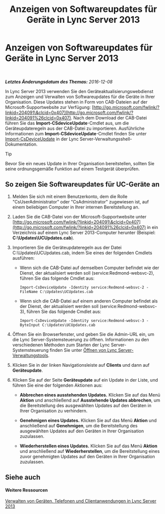 ﻿---
title: Anzeigen von Softwareupdates für Geräte in Lync Server 2013
TOCTitle: Anzeigen von Softwareupdates für Geräte in Lync Server 2013
ms:assetid: d2cca12b-ed43-4e1f-90ab-d14bca8b482c
ms:mtpsurl: https://technet.microsoft.com/de-de/library/Gg182592(v=OCS.15)
ms:contentKeyID: 49295496
ms.date: 12/10/2016
mtps_version: v=OCS.15
ms.translationtype: HT
---

# Anzeigen von Softwareupdates für Geräte in Lync Server 2013

 

_**Letztes Änderungsdatum des Themas:** 2016-12-08_

In Lync Server 2013 verwenden Sie den Geräteaktualisierungswebdienst zum Anzeigen und Verwalten von Softwareupdates für die Geräte in Ihrer Organisation. Diese Updates stehen in Form von CAB-Dateien auf der Microsoft-Supportwebsite zur Verfügung: [http://go.microsoft.com/fwlink/?linkid=204091\&clcid=0x407](http://go.microsoft.com/fwlink/?linkid=204091%26clcid=0x407). Nach dem Download der CAB-Datei führen Sie das **Import-CSdeviceUpdate**-Cmdlet aus, um die Geräteupdateregeln aus der CAB-Datei zu importieren. Ausführliche Informationen zum **Import-CSdeviceUpdate**-Cmdlet finden Sie unter [Import-CsDeviceUpdate](https://docs.microsoft.com/en-us/powershell/module/skype/Import-CsDeviceUpdate) in der Lync Server-Verwaltungsshell-Dokumentation.


> [!TIP]
> Bevor Sie ein neues Update in Ihrer Organisation bereitstellen, sollten Sie seine ordnungsgemäße Funktion auf einem Testgerät überprüfen.



## So zeigen Sie Softwareupdates für UC-Geräte an

1.  Melden Sie sich mit einem Benutzerkonto, dem die Rolle "CsUserAdministrator" oder "CsAdministrator" zugewiesen ist, auf einem beliebigen Computer in Ihrer internen Bereitstellung an.

2.  Laden Sie die CAB-Datei von der Microsoft-Supportwebsite unter [http://go.microsoft.com/fwlink/?linkid=204091\&clcid=0x407](http://go.microsoft.com/fwlink/?linkid=204091%26clcid=0x407) in ein Verzeichnis auf einem Lync Server 2013-Computer herunter (Beispiel: **C:\\Updates\\UCUpdates.cab**).

3.  Importieren Sie die Geräteupdateregeln aus der Datei C:\\Updates\\UCUpdates.cab, indem Sie eines der folgenden Cmdlets ausführen:
    
      - Wenn sich die CAB-Datei auf demselben Computer befindet wie der Dienst, der aktualisiert werden soll (service:Redmond-websvc-2), führen Sie das folgende Cmdlet aus:
        
            Import-CsDeviceUpdate -Identity service:Redmond-websvc-2 -FileName C:\Updates\UCUpdates.cab
    
      - Wenn sich die CAB-Datei auf einem anderen Computer befindet als der Dienst, der aktualisiert werden soll (service:Redmond-websvc-3), führen Sie das folgende Cmdlet aus:
        
            Import-CsDeviceUpdate -Identity service:Redmond-websvc-3 -ByteInput C:\Updates\UCUpdates.cab

4.  Öffnen Sie ein Browserfenster, und geben Sie die Admin-URL ein, um die Lync Server-Systemsteuerung zu öffnen. Informationen zu den verschiedenen Methoden zum Starten der Lync Server-Systemsteuerung finden Sie unter [Öffnen von Lync Server-Verwaltungstools](lync-server-2013-open-lync-server-administrative-tools.md).

5.  Klicken Sie in der linken Navigationsleiste auf **Clients** und dann auf **Geräteupdate**.

6.  Klicken Sie auf der Seite **Geräteupdate** auf ein Update in der Liste, und führen Sie eine der folgenden Aktionen aus:
    
      - **Abbrechen eines ausstehenden Updates.** Klicken Sie auf das Menü **Aktion** und anschließend auf **Ausstehende Updates abbrechen**, um die Bereitstellung des ausgewählten Updates auf den Geräten in Ihrer Organisation zu verhindern.
    
      - **Genehmigen eines Updates.** Klicken Sie auf das Menü **Aktion** und anschließend auf **Genehmigen**, um die Bereitstellung des ausgewählten Updates auf den Geräten in Ihrer Organisation zuzulassen.
    
      - **Wiederherstellen eines Updates.** Klicken Sie auf das Menü **Aktion** und anschließend auf **Wiederherstellen**, um die Bereitstellung eines zuvor genehmigten Updates auf den Geräten in Ihrer Organisation zuzulassen.

## Siehe auch

#### Weitere Ressourcen

[Verwalten von Geräten, Telefonen und Clientanwendungen in Lync Server 2013](lync-server-2013-managing-devices-phones-and-client-applications.md)

